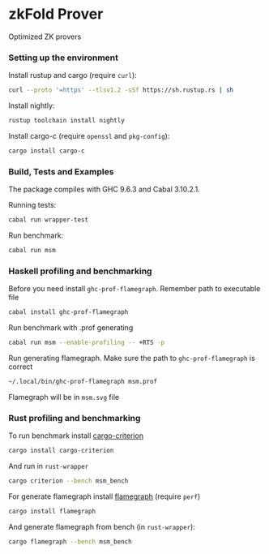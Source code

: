 # zkFold Prover
Optimized ZK provers

### Setting up the environment

<!-- In the comments you can find instructions for installing the required packages. The instructions were tested on an Ubuntu 24.04 virtual machine -->

<!-- Curl*
```bash
sudo apt install curl
``` -->
Install rustup and cargo (require `curl`):

```bash
curl --proto '=https' --tlsv1.2 -sSf https://sh.rustup.rs | sh
```

Install nightly:
```bash
rustup toolchain install nightly
```

<!-- gcc*
```bash
sudo apt install gcc
``` -->

<!-- openssl*
```bash
sudo apt-get install libssl-dev
```
pkg-config*
```bash
sudo apt install pkg-config
``` -->

Install cargo-c (require `openssl` and `pkg-config`):
```bash
cargo install cargo-c
```

### Build, Tests and Examples

The package compiles with GHC 9.6.3 and Cabal 3.10.2.1.

Running tests:
```bash
cabal run wrapper-test
```

Run benchmark:
```bash
cabal run msm
```
### Haskell profiling and benchmarking

Before you need install `ghc-prof-flamegraph`. Remember path to executable file
```bash
cabal install ghc-prof-flamegraph
```

Run benchmark with .prof generating
```bash
cabal run msm --enable-profiling -- +RTS -p
```

Run generating flamegraph. Make sure the path to `ghc-prof-flamegraph` is correct
```bash
~/.local/bin/ghc-prof-flamegraph msm.prof
```
Flamegraph will be in `msm.svg` file


### Rust profiling and benchmarking

To run benchmark install [cargo-criterion](https://github.com/bheisler/cargo-criterion)
```bash
cargo install cargo-criterion
```
And run in `rust-wrapper`
```bash
cargo criterion --bench msm_bench
```

For generate flamegraph install [flamegraph](https://github.com/flamegraph-rs/flamegraph) (require `perf`)
```bash
cargo install flamegraph
```

And generate flamegraph from bench (in `rust-wrapper`):
```bash
cargo flamegraph --bench msm_bench
```

